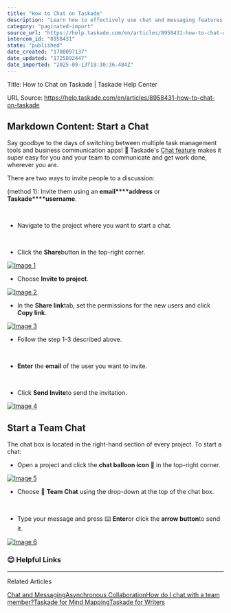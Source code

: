 ```yaml
---
title: "How to Chat on Taskade"
description: "Learn how to effectively use chat and messaging features."
category: "paginated-import"
source_url: "https://help.taskade.com/en/articles/8958431-how-to-chat-on-taskade"
intercom_id: "8958431"
state: "published"
date_created: "1708097137"
date_updated: "1725892447"
date_imported: "2025-09-13T19:30:36.484Z"
---
```


Title: How to Chat on Taskade | Taskade Help Center

URL Source: https://help.taskade.com/en/articles/8958431-how-to-chat-on-taskade

Markdown Content:
**Start a Chat**
----------------

Say goodbye to the days of switching between multiple task management tools and business communication apps! 👋 Taskade's [Chat feature](https://intercom.help/taskade/en/articles/8958420) makes it super easy for you and your team to communicate and get work done, wherever you are.

There are two ways to invite people to a discussion:

(method 1): Invite them using an **email****address** or **Taskade****username**.

​

*   Navigate to the project where you want to start a chat.

​

*   Click the **Share**button in the top-right corner.

[![Image 1](https://downloads.intercomcdn.com/i/o/1120779510/ac9b6dbe02b84883a8bd3799/project-chat-1.jpg?expires=1757793600&signature=60dd79b1f66a7995b6e5fecd2e2d669935144439beb47743a608fc573fd58f50&req=dSElFs55lIReWfMW1HO4zWHn8P1JwnJ1v7xFiWsQ%2FBXALQRhOPCXz19yZe6p%0AcESAXmA92D5%2BEVY9NoU%3D%0A)](https://downloads.intercomcdn.com/i/o/1120779510/ac9b6dbe02b84883a8bd3799/project-chat-1.jpg?expires=1757793600&signature=60dd79b1f66a7995b6e5fecd2e2d669935144439beb47743a608fc573fd58f50&req=dSElFs55lIReWfMW1HO4zWHn8P1JwnJ1v7xFiWsQ%2FBXALQRhOPCXz19yZe6p%0AcESAXmA92D5%2BEVY9NoU%3D%0A)

*   Choose **Invite to project**.

[![Image 2](https://downloads.intercomcdn.com/i/o/1120779615/d807c04ebfcaf43d80d29371/project-chat-2.jpg?expires=1757793600&signature=33b91ef5ef2f75e2c8196290d83eab70780aa70fb530dc728b96d26a6ec0c2c6&req=dSElFs55lIdeXPMW1HO4zYNST6UUosJMM5x%2FBS9C%2Fcp%2BxfM6NoEfPVlMdQ%2F2%0ALcctTrCA3TLBqHJzfMw%3D%0A)](https://downloads.intercomcdn.com/i/o/1120779615/d807c04ebfcaf43d80d29371/project-chat-2.jpg?expires=1757793600&signature=33b91ef5ef2f75e2c8196290d83eab70780aa70fb530dc728b96d26a6ec0c2c6&req=dSElFs55lIdeXPMW1HO4zYNST6UUosJMM5x%2FBS9C%2Fcp%2BxfM6NoEfPVlMdQ%2F2%0ALcctTrCA3TLBqHJzfMw%3D%0A)

*   In the **Share link**tab, set the permissions for the new users and click **Copy link**.

[![Image 3](https://downloads.intercomcdn.com/i/o/1120779739/999f83329b32992b1866353a/project-chat-3.jpg?expires=1757793600&signature=99d868ebe8f1edc84bf176c3a205bc0fa75baa134a1a9f5b584b8251f3fb62f7&req=dSElFs55lIZcUPMW1HO4zek0ap5%2BmqwsRWyQF%2Fhy5otJoZ7z1nln3K7ZC%2Fl5%0AqE5%2FlCDwXjxhCQ3kdls%3D%0A)](https://downloads.intercomcdn.com/i/o/1120779739/999f83329b32992b1866353a/project-chat-3.jpg?expires=1757793600&signature=99d868ebe8f1edc84bf176c3a205bc0fa75baa134a1a9f5b584b8251f3fb62f7&req=dSElFs55lIZcUPMW1HO4zek0ap5%2BmqwsRWyQF%2Fhy5otJoZ7z1nln3K7ZC%2Fl5%0AqE5%2FlCDwXjxhCQ3kdls%3D%0A)

*   Follow the step 1-3 described above.

​

*   **Enter** the **email** of the user you want to invite.

​

*   Click **Send Invite**to send the invitation.

[![Image 4](https://downloads.intercomcdn.com/i/o/1120782648/cb7dd614ab3667662f0e70c8/project-chat-4.jpg?expires=1757793600&signature=138812ba6c0fe87a065a43c0819864a490ee0dd1664ad8cec03064d536f3cf3a&req=dSElFs52n4dbUfMW1HO4zTUiUxcfjJktEd0zhi9sMkhKdRFUWdAZDKScqAC6%0AZucoPEMNki803xJDXv8%3D%0A)](https://downloads.intercomcdn.com/i/o/1120782648/cb7dd614ab3667662f0e70c8/project-chat-4.jpg?expires=1757793600&signature=138812ba6c0fe87a065a43c0819864a490ee0dd1664ad8cec03064d536f3cf3a&req=dSElFs52n4dbUfMW1HO4zTUiUxcfjJktEd0zhi9sMkhKdRFUWdAZDKScqAC6%0AZucoPEMNki803xJDXv8%3D%0A)

**Start a Team Chat**
---------------------

The chat box is located in the right-hand section of every project. To start a chat:

*   Open a project and click the **chat balloon icon 💬** in the top-right corner.

[![Image 5](https://downloads.intercomcdn.com/i/o/1120893734/824b9b2f027f658cd40ab533/start-a-chat-1.jpg?expires=1757793600&signature=725637e8dafd1b266aaef8313172d78bd4127bce0409fcfc310940780cb0bb00&req=dSElFsF3noZcXfMW1HO4zWDqS%2B1myQPMAHHeBhqupKjOMIm4EG4slRFf3zgB%0Aqt4m7379crt3Vuk6rOk%3D%0A)](https://downloads.intercomcdn.com/i/o/1120893734/824b9b2f027f658cd40ab533/start-a-chat-1.jpg?expires=1757793600&signature=725637e8dafd1b266aaef8313172d78bd4127bce0409fcfc310940780cb0bb00&req=dSElFsF3noZcXfMW1HO4zWDqS%2B1myQPMAHHeBhqupKjOMIm4EG4slRFf3zgB%0Aqt4m7379crt3Vuk6rOk%3D%0A)

*   Choose 💬 **Team Chat** using the drop-down at the top of the chat box.

​

*   Type your message and press ⌨️ **Enter**or click the **arrow button**to send it.

[![Image 6](https://downloads.intercomcdn.com/i/o/1120894023/c408c2e0491bbdfab9a5b0a7/start-a-chat-2.jpg?expires=1757793600&signature=74c549d70824d9da9ed99170cb103b4f3f9a9befa101640221c853414931c40f&req=dSElFsF3mYFdWvMW1HO4zQy%2B9coOdOD8jxVOY%2BkgEIdARTCjv0mYIEbuaymx%0A8sgNeSOd%2BenkgoM4%2BsA%3D%0A)](https://downloads.intercomcdn.com/i/o/1120894023/c408c2e0491bbdfab9a5b0a7/start-a-chat-2.jpg?expires=1757793600&signature=74c549d70824d9da9ed99170cb103b4f3f9a9befa101640221c853414931c40f&req=dSElFsF3mYFdWvMW1HO4zQy%2B9coOdOD8jxVOY%2BkgEIdARTCjv0mYIEbuaymx%0A8sgNeSOd%2BenkgoM4%2BsA%3D%0A)

### **😊 Helpful Links**

* * *

Related Articles

[Chat and Messaging](https://help.taskade.com/en/articles/8958420-chat-and-messaging)[Asynchronous Collaboration](https://help.taskade.com/en/articles/8958439-asynchronous-collaboration)[How do I chat with a team member?](https://help.taskade.com/en/articles/8958640-how-do-i-chat-with-a-team-member)[Taskade for Mind Mapping](https://help.taskade.com/en/articles/8958685-taskade-for-mind-mapping)[Taskade for Writers](https://help.taskade.com/en/articles/8958686-taskade-for-writers)
